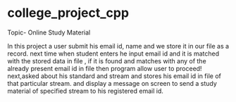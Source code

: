 # college_project_cpp
Topic- Online Study Material

In this project a user submit his email id, name and we store it in our file as a record. next time when student enters he input email id and it is matched with the stored data in file , if it is found and matches with any of the already present email id in file then program allow user to proceed!
next,asked about his standard and stream and stores his email id in file of that particular stream. and display a message on screen to send a study material of specified stream to his registered email id.
